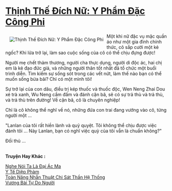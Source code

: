 <a href="https://truyentiki.com/thinh-the-dich-nu-y-pham-dac-cong-phi.33565/" title="Thịnh Thế Đích Nữ: Y Phẩm Đặc Công Phi"><h1>Thịnh Thế Đích Nữ: Y Phẩm Đặc Công Phi</h1></a><div style="display:table"><img align="right" style="float: left; padding: 10px;" src="https://truyentiki.com/a/img/str/src/33565.jpg" alt="Thịnh Thế Đích Nữ: Y Phẩm Đặc Công Phi">Một khi nữ đặc vụ mặc quần áo như một gia đình chính thức, cô sắp cưới một kẻ ngốc? Khi lửa trở lại, làm sao cuộc sống của cô có thể chịu đựng được! <p></p> Người mẹ chết thảm thương, người cha thực dụng, người dì độc ác, hai chị em là kẻ đạo đức giả, và những người thân tốt nhất đã tổ chức một buổi trình diễn. Tìm kiếm sự sống sót trong các vết nứt, làm thế nào bạn có thể muốn sống bừa bãi? Chỉ có một mình tôi! <p></p> Sự trở lại của con dâu, điều trị kép thuốc và thuốc độc, Wen Neng Zhai Dou xé trà xanh, Wu Neng cầm đấm và đánh cặn bã, sẽ có sự trả thù và trả thù, và trả thù trên đường! Về cặn bã, cô là chuyên nghiệp! <p></p> Chỉ là cô không thể nghĩ về nó, những đứa con trai đang vướng vào cô, từng người một ... <p></p> "Lanlan của tôi rất hiền lành và quỷ quyệt. Tôi không thể chịu được việc đánh tôi ... Này Lanlan, bạn có nghĩ việc quỳ của tôi vẫn là chuẩn không?" <p></p> Đối thủ ...</div><p><br><b>Truyện Hay Khác :</b></p><a href="https://truyentiki.com/nghe-noi-ta-la-dai-ac-ma.33564/" alt="Nghe Nói Ta Là Đại Ác Ma">Nghe Nói Ta Là Đại Ác Ma</a><br/><a href="https://github.com/nownovels/top500/tree/master/truyenhay/33686/" alt="Y Tế Diệp Phàm">Y Tế Diệp Phàm</a><br/><a href="https://www.flickr.com/photos/188164041@N05/49956129331/" alt="Toàn Năng Nhẫn Thuật Chi Sát Thần Hệ Thống">Toàn Năng Nhẫn Thuật Chi Sát Thần Hệ Thống</a><br/><a href="https://github.com/nownovels/top500/tree/master/truyenhay/33604/" alt="Vương Bài Tự Do Người">Vương Bài Tự Do Người</a><br/>